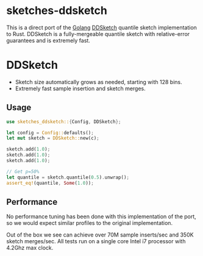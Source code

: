 # sketches-ddsketch

This is a direct port of the [Golang](https://github.com/DataDog/sketches-go) 
[DDSketch](https://arxiv.org/pdf/1908.10693.pdf) quantile sketch implementation 
to Rust. DDSketch is a fully-mergeable quantile sketch with relative-error 
guarantees and is extremely fast.

# DDSketch

* Sketch size automatically grows as needed, starting with 128 bins.
* Extremely fast sample insertion and sketch merges.

## Usage

```rust
use sketches_ddsketch::{Config, DDSketch};

let config = Config::defaults();
let mut sketch = DDSketch::new(c);

sketch.add(1.0);
sketch.add(1.0);
sketch.add(1.0);

// Get p=50%
let quantile = sketch.quantile(0.5).unwrap();
assert_eq!(quantile, Some(1.0));
```

## Performance

No performance tuning has been done with this implementation of the port, so we
would expect similar profiles to the original implementation.

Out of the box we see can achieve over 70M sample inserts/sec and 350K sketch
merges/sec. All tests run on a single core Intel i7 processor with 4.2Ghz max 
clock.